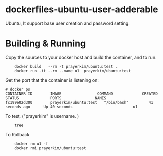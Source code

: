 # dockerfiles-ubuntu-user-adderable
Ubuntu, It support base user creation and password setting.

# Building & Running

Copy the sources to your docker host and build the container, and to run.
```
	docker build   --rm -t prayerkim/ubuntu:test .
	docker run -it --rm --name u1  prayerkim/ubuntu:test
```
Get the port that the container is listening on:

```
# docker ps
CONTAINER ID        IMAGE                COMMAND             CREATED             STATUS              PORTS               NAMES
fc199e02d300        prayerkim/ubuntu:test   "/bin/bash"         41 seconds ago      Up 40 seconds                           u1
```

To test, ("prayerkim" is username. )
```
	tree
```
To Rollback
```
    docker rm u1 -f
    docker rmi prayerkim/ubuntu:test
```
